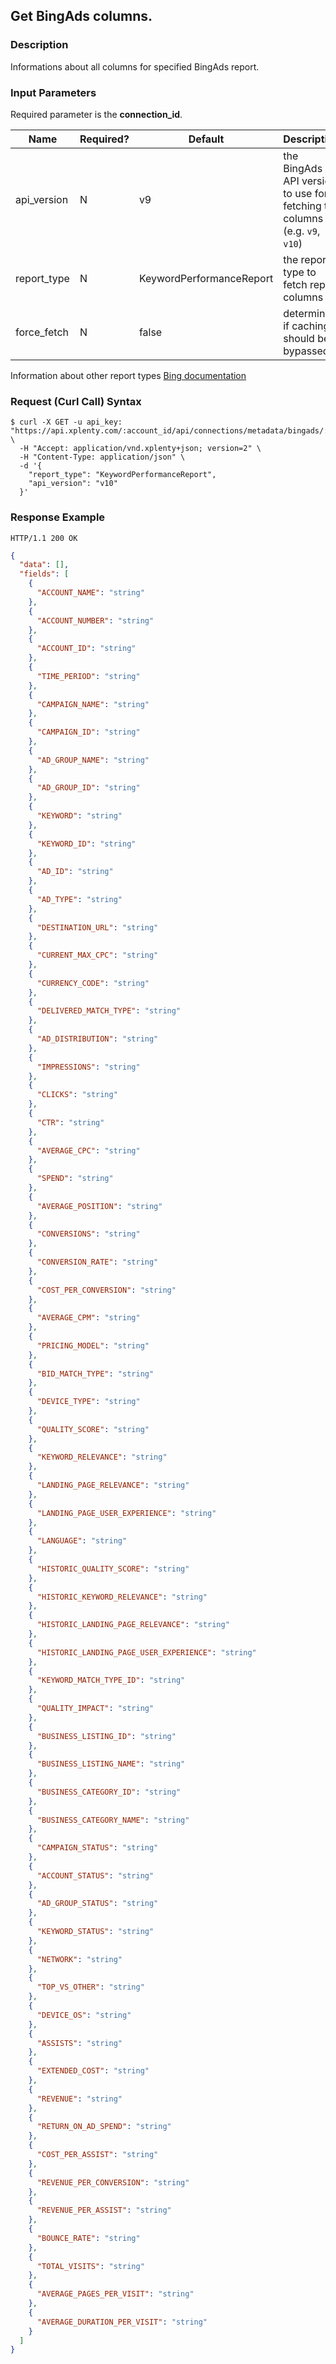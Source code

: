 ## Get BingAds columns.

### Description
Informations about all columns for specified BingAds report.


### Input Parameters
Required parameter is the **connection_id**.

|Name|Required?|Default|Description|
|----|---------|-------|-----------|
api_version|N|v9|the BingAds API version to use for fetching the columns for (e.g. `v9`, `v10`)
report_type|N|KeywordPerformanceReport|the report type to fetch report columns for
force_fetch|N|false|determines if caching should be bypassed

Information about other report types [Bing documentation](https://msdn.microsoft.com/en-us/library/bing-ads-reporting-report-types.aspx)


### Request (Curl Call) Syntax
```shell
$ curl -X GET -u api_key: "https://api.xplenty.com/:account_id/api/connections/metadata/bingads/:connection_id/columns" \
  -H "Accept: application/vnd.xplenty+json; version=2" \
  -H "Content-Type: application/json" \
  -d '{
    "report_type": "KeywordPerformanceReport",
    "api_version": "v10"
  }'
```


### Response Example
```HTTP
HTTP/1.1 200 OK
```

```json
{
  "data": [],
  "fields": [
    {
      "ACCOUNT_NAME": "string"
    },
    {
      "ACCOUNT_NUMBER": "string"
    },
    {
      "ACCOUNT_ID": "string"
    },
    {
      "TIME_PERIOD": "string"
    },
    {
      "CAMPAIGN_NAME": "string"
    },
    {
      "CAMPAIGN_ID": "string"
    },
    {
      "AD_GROUP_NAME": "string"
    },
    {
      "AD_GROUP_ID": "string"
    },
    {
      "KEYWORD": "string"
    },
    {
      "KEYWORD_ID": "string"
    },
    {
      "AD_ID": "string"
    },
    {
      "AD_TYPE": "string"
    },
    {
      "DESTINATION_URL": "string"
    },
    {
      "CURRENT_MAX_CPC": "string"
    },
    {
      "CURRENCY_CODE": "string"
    },
    {
      "DELIVERED_MATCH_TYPE": "string"
    },
    {
      "AD_DISTRIBUTION": "string"
    },
    {
      "IMPRESSIONS": "string"
    },
    {
      "CLICKS": "string"
    },
    {
      "CTR": "string"
    },
    {
      "AVERAGE_CPC": "string"
    },
    {
      "SPEND": "string"
    },
    {
      "AVERAGE_POSITION": "string"
    },
    {
      "CONVERSIONS": "string"
    },
    {
      "CONVERSION_RATE": "string"
    },
    {
      "COST_PER_CONVERSION": "string"
    },
    {
      "AVERAGE_CPM": "string"
    },
    {
      "PRICING_MODEL": "string"
    },
    {
      "BID_MATCH_TYPE": "string"
    },
    {
      "DEVICE_TYPE": "string"
    },
    {
      "QUALITY_SCORE": "string"
    },
    {
      "KEYWORD_RELEVANCE": "string"
    },
    {
      "LANDING_PAGE_RELEVANCE": "string"
    },
    {
      "LANDING_PAGE_USER_EXPERIENCE": "string"
    },
    {
      "LANGUAGE": "string"
    },
    {
      "HISTORIC_QUALITY_SCORE": "string"
    },
    {
      "HISTORIC_KEYWORD_RELEVANCE": "string"
    },
    {
      "HISTORIC_LANDING_PAGE_RELEVANCE": "string"
    },
    {
      "HISTORIC_LANDING_PAGE_USER_EXPERIENCE": "string"
    },
    {
      "KEYWORD_MATCH_TYPE_ID": "string"
    },
    {
      "QUALITY_IMPACT": "string"
    },
    {
      "BUSINESS_LISTING_ID": "string"
    },
    {
      "BUSINESS_LISTING_NAME": "string"
    },
    {
      "BUSINESS_CATEGORY_ID": "string"
    },
    {
      "BUSINESS_CATEGORY_NAME": "string"
    },
    {
      "CAMPAIGN_STATUS": "string"
    },
    {
      "ACCOUNT_STATUS": "string"
    },
    {
      "AD_GROUP_STATUS": "string"
    },
    {
      "KEYWORD_STATUS": "string"
    },
    {
      "NETWORK": "string"
    },
    {
      "TOP_VS_OTHER": "string"
    },
    {
      "DEVICE_OS": "string"
    },
    {
      "ASSISTS": "string"
    },
    {
      "EXTENDED_COST": "string"
    },
    {
      "REVENUE": "string"
    },
    {
      "RETURN_ON_AD_SPEND": "string"
    },
    {
      "COST_PER_ASSIST": "string"
    },
    {
      "REVENUE_PER_CONVERSION": "string"
    },
    {
      "REVENUE_PER_ASSIST": "string"
    },
    {
      "BOUNCE_RATE": "string"
    },
    {
      "TOTAL_VISITS": "string"
    },
    {
      "AVERAGE_PAGES_PER_VISIT": "string"
    },
    {
      "AVERAGE_DURATION_PER_VISIT": "string"
    }
  ]
}
```
